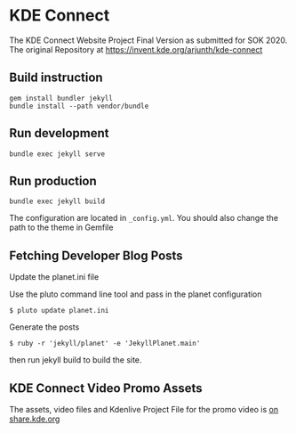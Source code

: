 # KDE Connect

The KDE Connect Website Project Final Version as submitted for SOK 2020.
The original Repository at https://invent.kde.org/arjunth/kde-connect

## Build instruction

```
gem install bundler jekyll
bundle install --path vendor/bundle
```

## Run development

```
bundle exec jekyll serve
```

## Run production

```
bundle exec jekyll build
```

The configuration are located in `_config.yml`. You should also change the path to the theme in Gemfile

## Fetching Developer Blog Posts

Update the planet.ini file

Use the pluto command line tool and pass in the planet configuration

```
$ pluto update planet.ini
```

Generate the posts

```
$ ruby -r 'jekyll/planet' -e 'JekyllPlanet.main'
```

then run jekyll build to build the site.

## KDE Connect Video Promo Assets

The assets, video files and Kdenlive Project File for the promo video is [on share.kde.org](https://share.kde.org/s/syBwRjeWpx6g6Ta?path=%2FVideo%2FKDE%20Connect%2FKDE%20Connect%20Website%20Promo%20Video)
